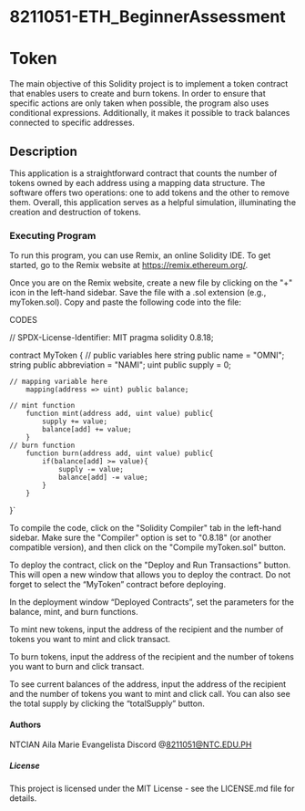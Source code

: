 # 8211051-ETH_BeginnerAssessment

# Token
The main objective of this Solidity project is to implement a token contract that enables users to create and burn tokens. In order to ensure that specific actions are only taken when possible, the program also uses conditional expressions. Additionally, it makes it possible to track balances connected to specific addresses.

## Description
This application is a straightforward contract that counts the number of tokens owned by each address using a mapping data structure. The software offers two operations: one to add tokens and the other to remove them. Overall, this application serves as a helpful simulation, illuminating the creation and destruction of tokens.

### Executing Program
To run this program, you can use Remix, an online Solidity IDE. To get started, go to the Remix website at https://remix.ethereum.org/.

Once you are on the Remix website, create a new file by clicking on the "+" icon in the left-hand sidebar. Save the file with a .sol extension (e.g., myToken.sol). Copy and paste the following code into the file:


CODES

// SPDX-License-Identifier: MIT
pragma solidity 0.8.18;

contract MyToken {
    // public variables here
        string public name = "OMNI";
        string public abbreviation = "NAMI";
        uint public supply = 0;

    // mapping variable here
        mapping(address => uint) public balance;

    // mint function
        function mint(address add, uint value) public{
            supply += value;
            balance[add] += value;
        }
    // burn function
        function burn(address add, uint value) public{
            if(balance[add] >= value){
                supply -= value;
                balance[add] -= value;
            }
        }
}`

To compile the code, click on the "Solidity Compiler" tab in the left-hand sidebar. Make sure the "Compiler" option is set to "0.8.18" (or another compatible version), and then click on the "Compile myToken.sol" button.

To deploy the contract, click on the "Deploy and Run Transactions" button. This will open a new window that allows you to deploy the contract. Do not forget to select the “MyToken” contract before deploying.

In the deployment window “Deployed Contracts”, set the parameters for the balance, mint, and burn functions.

To mint new tokens, input the address of the recipient and the number of tokens you want to mint and click transact.

To burn tokens, input the address of the recipient and the number of tokens you want to burn and click transact.

To see current balances of the address, input the address of the recipient and the number of tokens you want to mint and click call. You can also see the total supply by clicking the “totalSupply” button.

#### Authors
NTCIAN Aila Marie Evangelista Discord @8211051@NTC.EDU.PH

##### License
This project is licensed under the MIT License - see the LICENSE.md file for details.
